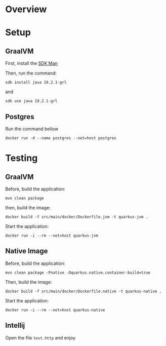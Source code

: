 # Overview

# Setup

## GraalVM

First, install the [SDK Man]

Then, run the command:

`sdk install java 19.2.1-grl`

and

`sdk use java 19.2.1-grl`

[SDK Man]: https://sdkman.io/

## Postgres

Run the command bellow

`docker run -d --name postgres --net=host postgres`

# Testing

## GraalVM

Before, build the application:

`mvn clean package`

then, build the image:

`docker build -f src/main/docker/Dockerfile.jvm -t quarkus-jvm .`

Start the application:

`docker run -i --rm --net=host quarkus-jvm`

## Native Image

Before, build the application:

`mvn clean package -Pnative -Dquarkus.native.container-build=true`

Then, build the image:

`docker build -f src/main/docker/Dockerfile.native -t quarkus-native .`

Start the application:

`docker run -i --rm --net=host quarkus-native`

## Intellij

Open the file `test.http` and enjoy